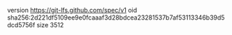 version https://git-lfs.github.com/spec/v1
oid sha256:2d221df5109ee9e0fcaaaf3d28bdcea23281537b7af53113346b39d5dcd5756f
size 3512
